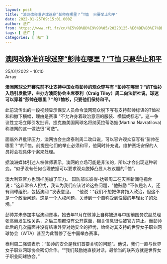 ```yaml
---
layout: post
title: "澳网改称准许球迷穿“彭帅在哪里？”T恤  只要举止和平"
date: 2022-01-25T09:15:01.000Z
author: 法广
from: https://www.rfi.fr/cn/%E5%9B%BD%E9%99%85/20220125-%E6%BE%B3%E7%BD%91%E6%94%B9%E7%A7%B0%E7%90%83%E8%BF%B7%E5%8F%AF%E4%BB%A5%E7%A9%BF-%E5%BD%AD%E5%B8%85%E5%9C%A8%E5%93%AA%E9%87%8C-t%E6%81%A4-%E5%8F%AA%E8%A6%81%E4%B8%BE%E6%AD%A2%E5%92%8C%E5%B9%B3%E5%B0%B1%E8%A1%8C
tags: [ 法广 ]
categories: [ 法广 ]
---
```

<!--1643102101000-->
[澳网改称准许球迷穿“彭帅在哪里？”T恤  只要举止和平](https://www.rfi.fr/cn/%E5%9B%BD%E9%99%85/20220125-%E6%BE%B3%E7%BD%91%E6%94%B9%E7%A7%B0%E7%90%83%E8%BF%B7%E5%8F%AF%E4%BB%A5%E7%A9%BF-%E5%BD%AD%E5%B8%85%E5%9C%A8%E5%93%AA%E9%87%8C-t%E6%81%A4-%E5%8F%AA%E8%A6%81%E4%B8%BE%E6%AD%A2%E5%92%8C%E5%B9%B3%E5%B0%B1%E8%A1%8C)
------

<div>
<div>25/01/2022 - 10:10</div>Array<p><strong>                    澳洲网球公开賽先前不让支持中国女将彭帅的观众穿写有 “彭帅在哪里？“的T恤衫入场引发批评，主办方澳网协会主席泰利（Craig Tiley）周二向法新社说，球迷可以穿着“彭帅在哪里？”的T恤衫，只要他们保持和平。                </strong></p><div >                    <p>此前流传出的一段视频显示保安人员命令澳网观众脱下写有支持彭帅标语的T恤衫和和撤下横幅，理由是赛事 "不允许身着政治意涵的服装、横幅或标志"。这一争议性立场立即引发批评，捷克裔美国网球名将纳芙拉蒂洛娃(Martina Navratilova)称澳网的这一做法很“可悲”。</p><p>面临外界批评压力，澳网协会主席泰利周二改口说，可以容许观众穿写有“彭帅在哪里？”的T恤，前提是他们的举止必须和平，他同时补充说，维护赛场安保的人员将会视具体个案来处理。</p><p>据澳洲媒体引述人权律师表示，澳网的立场可能是非法的，所以才会出现这种转变。“似乎没有任何合理依据可以要求观众脱掉凸显人权议题的T恤”。</p><p>澳大利亚官方也同样施加了压力。 国防部长彼得-达顿周二在天空新闻电视台说："这非常令人担忧，我认为我们应该讨论这些问题，"他鼓励 "不仅是名人，还有网球组织，包括澳网 "发表意见。   "他说："我们不想把体育拖入政治，但这不是一个政治问题，这是一个人权问题，关涉到一个自称受到性侵的年轻女子的处境。”</p><p>彭帅并未参加本届澳网賽事。她去年11月在微博上自称被迫与中国前国务院副总理张高丽发生性关系，之后三周都没有公开露面，相关信息很快被官方禁止。而彭帅此后的几次露面并没有结束外界对她安全的担忧，始终对其支持的世界女子职业网球协会（WTA）甚至为此暂停了在中国举办赛事。</p><p>泰利周二强调表示：“彭帅的安全是我们首要关切的问题”。他说，我们一直与世界女子职业网球协会密切合作。““我们鼓励她直接对话，最恰当的联系方就是世界女子职业网球协会。”</p>                                            <div data-selfpromo-newsletter>    </div>    <div data-selfpromo-app>    </div>                </div>
</div>
